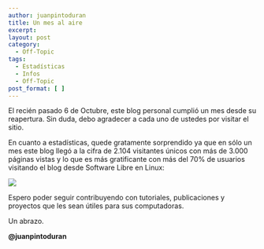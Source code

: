 ```yaml
---
author: juanpintoduran
title: Un mes al aire
excerpt:
layout: post
category:
  - Off-Topic
tags:
  - Estadísticas
  - Infos
  - Off-Topic
post_format: [ ]
---
```

El recién pasado 6 de Octubre, este blog personal cumplió un mes desde su reapertura. Sin duda, debo agradecer a cada uno de ustedes por visitar el sitio.

En cuanto a estadísticas, quede gratamente sorprendido ya que en sólo un mes este blog llegó a la cifra de 2.104 visitantes únicos con más de 3.000 páginas vistas y lo que es más gratificante con más del 70% de usuarios visitando el blog desde Software Libre en Linux:

[![][2]][2]

Espero poder seguir contribuyendo con tutoriales, publicaciones y proyectos que les sean útiles para sus computadoras.

Un abrazo.

**@juanpintoduran**

 
 [2]: http://cabargas.com/blog/wp-content/uploads/2011/10/visitantes.png